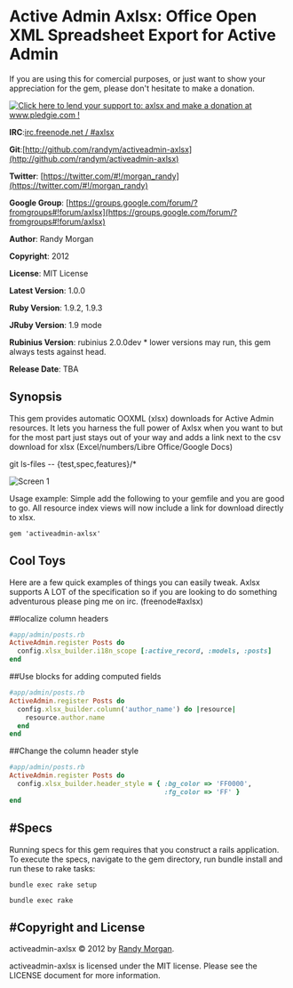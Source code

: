 Active Admin Axlsx: Office Open XML Spreadsheet Export for Active Admin
====================================

If you are using this for comercial purposes, or just want to show your
appreciation for the gem, please don't hesitate to make a donation.

[![Click here to lend your support to: axlsx and make a donation at www.pledgie.com !](http://www.pledgie.com/campaigns/17814.png?skin_name=chrome)](http://www.pledgie.com/campaigns/17814)

**IRC**:[irc.freenode.net / #axlsx](irc://irc.freenode.net/axlsx)

**Git**:[http://github.com/randym/activeadmin-axlsx](http://github.com/randym/activeadmin-axlsx)

**Twitter**: [https://twitter.com/#!/morgan_randy](https://twitter.com/#!/morgan_randy)

**Google Group**: [https://groups.google.com/forum/?fromgroups#!forum/axlsx](https://groups.google.com/forum/?fromgroups#!forum/axlsx)

**Author**:  Randy Morgan

**Copyright**:    2012

**License**: MIT License

**Latest Version**: 1.0.0

**Ruby Version**: 1.9.2, 1.9.3

**JRuby Version**: 1.9 mode

**Rubinius Version**: rubinius 2.0.0dev * lower versions may run, this gem always tests against head.

**Release Date**: TBA

Synopsis
--------

This gem provides automatic OOXML (xlsx) downloads for Active Admin
resources. It lets you harness the full power of Axlsx when you want to
but for the most part just stays out of your way and adds a link next to 
the csv download for xlsx (Excel/numbers/Libre Office/Google Docs)

git ls-files -- {test,spec,features}/*

![Screen 1](https://github.com/randym/activeadmin-axlsx/raw/master/screen_capture.png)

Usage example:
Simple add the following to your gemfile and you are good to go.
All resource index views will now include a link for download directly
to xlsx.

```
gem 'activeadmin-axlsx'
```

Cool Toys
---------

Here are a few quick examples of things you can easily tweak.
Axlsx supports A LOT of the specification so if you are looking to do 
something adventurous please ping me on irc. (freenode#axlsx)

##localize column headers

```ruby
#app/admin/posts.rb
ActiveAdmin.register Posts do
  config.xlsx_builder.i18n_scope [:active_record, :models, :posts]
end
```

##Use blocks for adding computed fields

```ruby
#app/admin/posts.rb
ActiveAdmin.register Posts do
  config.xlsx_builder.column('author_name') do |resource|
    resource.author.name 
  end
end
```

##Change the column header style

```ruby
#app/admin/posts.rb
ActiveAdmin.register Posts do
  config.xlsx_builder.header_style = { :bg_color => 'FF0000',
                                       :fg_color => 'FF' }
end
```

#Specs
------
Running specs for this gem requires that you construct a rails application.
To execute the specs, navigate to the gem directory, 
run bundle install and run these to rake tasks:

```
bundle exec rake setup
```

```
bundle exec rake
```

#Copyright and License
----------

activeadmin-axlsx &copy; 2012 by [Randy Morgan](mailto:digial.ipseity@gmail.com).

activeadmin-axlsx is licensed under the MIT license. Please see the LICENSE document for more information.
